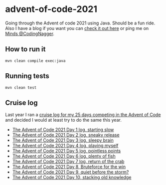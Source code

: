 # advent-of-code-2021

Going through the Advent of code 2021 using Java. Should be a fun ride. Also I have a blog if you want you can [check it out here](https://www.codingnagger.com/) or ping me on [Minds @CodingNagger](https://minds.com/CodingNagger).

## How to run it

```
mvn clean compile exec:java
```

## Running tests

```
mvn clean test
```

## Cruise log

Last year I ran a [cruise log for my 25 days competing in the Advent of Code](https://www.codingnagger.com/tag/advent-of-code-2020/) and decided I would at least try to do the same this year.

- [The Advent of Code 2021 Day 1 log, starting slow](https://www.codingnagger.com/2021/12/01/the-advent-of-code-2021-day-1-log-starting-slow/)
- [The Advent of Code 2021 Day 2 log, sneaky release](https://www.codingnagger.com/2021/12/02/the-advent-of-code-2021-day-2-log-sneaky-release/)
- [The Advent of Code 2021 Day 3 log, sleepy brain](https://www.codingnagger.com/2021/12/03/the-advent-of-code-2021-day-3-log-sleepy-brain/)
- [The Advent of Code 2021 Day 4 log, playing myself](https://www.codingnagger.com/2021/12/04/the-advent-of-code-2021-day-4-log-playing-myself/)
- [The Advent of Code 2021 Day 5 log, pointless points](https://www.codingnagger.com/2021/12/05/the-advent-of-code-2021-day-5-log-pointless-points/)
- [The Advent of Code 2021 Day 6 log, plenty of fish](https://www.codingnagger.com/2021/12/06/the-advent-of-code-2021-day-6-log-plenty-of-fish/)
- [The Advent of Code 2021 Day 7 log, return of the crab](https://www.codingnagger.com/2021/12/07/the-advent-of-code-2021-day-7-log-return-of-the-crab/)
- [The Advent of Code 2021 Day 8, Bruteforce for the win](https://www.codingnagger.com/2021/12/08/the-advent-of-code-2021-day-8-bruteforce-for-the-win/)
- [The Advent of Code 2021 Day 9, quiet before the storm?](https://www.codingnagger.com/2021/12/09/the-advent-of-code-2021-day-9-quiet-before-the-storm/)
- [The Advent of Code 2021 Day 10, stacking old knowledge](https://www.codingnagger.com/2021/12/10/the-advent-of-code-2021-day-10-stacking-old-knowledge/)